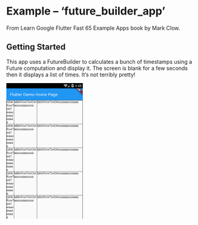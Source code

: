 # Example – ‘future_builder_app’

From Learn Google Flutter Fast 65 Example Apps book by Mark Clow.

## Getting Started

This app uses a FutureBuilder to calculates a bunch of timestamps using a Future computation and display it. The screen is blank for a few seconds then it displays a list of times. It’s not terribly pretty!

<img src="images/appImage.png" width="40%">